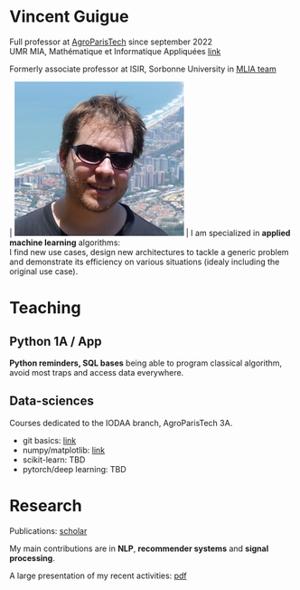 
# Vincent Guigue

Full professor at [AgroParisTech](http://www2.agroparistech.fr) since september 2022 <BR>
UMR MIA, Mathématique et Informatique Appliquées [link](https://www6.inrae.fr/mia-paris)

Formerly associate professor at ISIR, Sorbonne University in [MLIA team](https://www.isir.upmc.fr/equipes/mlia/)



| ![ma tête](/resources/vincentRed2.jpg) | I am specialized in **applied machine learning** algorithms: <BR>I find new use cases, design new architectures to tackle a generic problem and demonstrate its efficiency on various situations (idealy including the original use case).

# Teaching

## Python 1A / App

**Python reminders, SQL bases** being able to program classical algorithm, avoid most traps and access data everywhere.

## Data-sciences

Courses dedicated to the IODAA branch, AgroParisTech 3A.

* git basics: [link](https://github.com/vguigue/tuto_git)
* numpy/matplotlib: [link](https://github.com/vguigue/tuto_numpy)
* scikit-learn: TBD
* pytorch/deep learning: TBD


# Research

Publications: [scholar](https://scholar.google.com/citations?user=VvFT0nAAAAAJ&hl=fr)

My main contributions are in **NLP**, **recommender systems** and **signal processing**.

A large presentation of my recent activities: [pdf](/pres/seminaireAgro.pdf)
